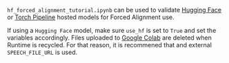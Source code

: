 `hf_forced_alignment_tutorial.ipynb` can be used to validate [Hugging Face](https://huggingface.co/models) or [Torch Pipeline](https://pytorch.org/audio/stable/pipelines.html) hosted models for Forced Alignment use.

If using a `Hugging Face` model, make sure `use_hf` is set to `True` and set the variables accordingly.
Files uploaded to [Google Colab](https://colab.research.google.com/) are deleted when Runtime is recycled. For that reason, it is recommened that and external `SPEECH_FILE_URL` is used.